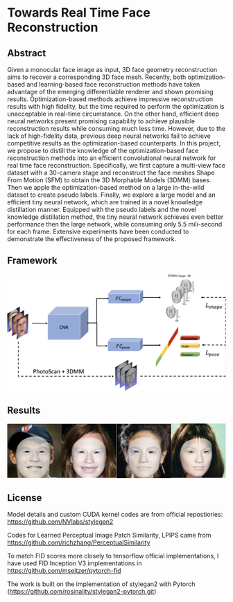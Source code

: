 # Towards Real Time Face Reconstruction

## Abstract
Given a monocular face image as input, 3D face geometry reconstruction aims to recover a corresponding 3D face mesh. Recently, both optimization-based and learning-based face reconstruction methods have taken advantage of the emerging differentiable renderer and shown promising results. Optimization-based methods achieve impressive reconstruction results with high fidelity, but the time required to perform the optimization is unacceptable in real-time circumstance. On the other hand, efficient deep neural networks present promising capability to achieve plausible reconstruction results while consuming much less time. However, due to the lack of high-fidelity data, previous deep neural networks fail to achieve competitive results as the optimization-based counterparts. In this project, we propose to distill the knowledge of the optimization-based face reconstruction methods into an efficient convolutional neural network for real time face reconstruction. Specifically, we first capture a multi-view face dataset with a 30-camera stage and reconstruct the face meshes Shape From Motion (SFM) to obtain the 3D Morphable Models (3DMM) bases. Then we apple the optimization-based method on a large in-the-wild dataset to create pseudo labels. Finally, we explore a large model and an efficient tiny neural network, which are trained in a novel knowledge distillation manner. Equipped with the pseudo labels and the novel knowledge distillation method, the tiny neural network achieves even better performance then the large network, while consuming only 5.5 mili-second for each frame. Extensive experiments have been conducted to demonstrate the effectiveness of the proposed framework.

## Framework
![avatar](figures/framework.png)

## Results
![avatar](figures/facerecon_qualitative.png)

## License

Model details and custom CUDA kernel codes are from official repostiories: https://github.com/NVlabs/stylegan2

Codes for Learned Perceptual Image Patch Similarity, LPIPS came from https://github.com/richzhang/PerceptualSimilarity

To match FID scores more closely to tensorflow official implementations, I have used FID Inception V3 implementations in https://github.com/mseitzer/pytorch-fid

The work is built on the implementation of stylegan2 with Pytorch (https://github.com/rosinality/stylegan2-pytorch.git)
